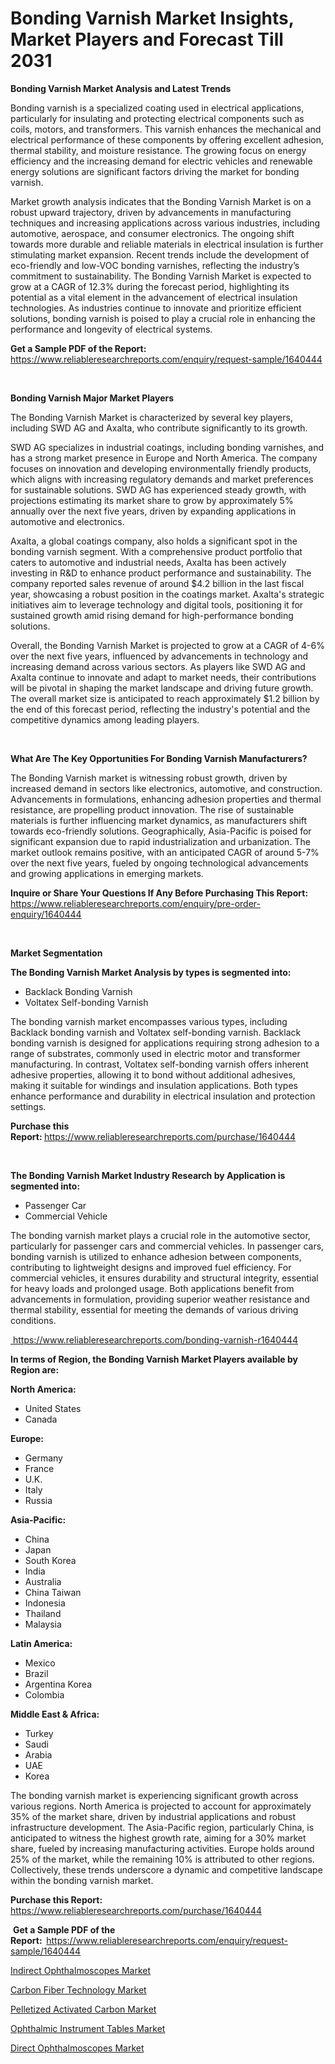 <p><h1>Bonding Varnish Market Insights, Market Players and Forecast Till 2031</h1></p><p><strong>Bonding Varnish Market Analysis and Latest Trends</strong></p>
<p><p>Bonding varnish is a specialized coating used in electrical applications, particularly for insulating and protecting electrical components such as coils, motors, and transformers. This varnish enhances the mechanical and electrical performance of these components by offering excellent adhesion, thermal stability, and moisture resistance. The growing focus on energy efficiency and the increasing demand for electric vehicles and renewable energy solutions are significant factors driving the market for bonding varnish.</p><p>Market growth analysis indicates that the Bonding Varnish Market is on a robust upward trajectory, driven by advancements in manufacturing techniques and increasing applications across various industries, including automotive, aerospace, and consumer electronics. The ongoing shift towards more durable and reliable materials in electrical insulation is further stimulating market expansion. Recent trends include the development of eco-friendly and low-VOC bonding varnishes, reflecting the industry’s commitment to sustainability. The Bonding Varnish Market is expected to grow at a CAGR of 12.3% during the forecast period, highlighting its potential as a vital element in the advancement of electrical insulation technologies. As industries continue to innovate and prioritize efficient solutions, bonding varnish is poised to play a crucial role in enhancing the performance and longevity of electrical systems.</p></p>
<p><strong>Get a Sample PDF of the Report:&nbsp;</strong> <a href="https://www.reliableresearchreports.com/enquiry/request-sample/1640444?utm_campaign=11&utm_medium=2&utm_source=Github&utm_content=ia&utm_term=08112024&utm_id=bonding-varnish">https://www.reliableresearchreports.com/enquiry/request-sample/1640444</a></p>
<p>&nbsp;</p>
<p><strong>Bonding Varnish Major Market Players</strong></p>
<p><p>The Bonding Varnish Market is characterized by several key players, including SWD AG and Axalta, who contribute significantly to its growth. </p><p>SWD AG specializes in industrial coatings, including bonding varnishes, and has a strong market presence in Europe and North America. The company focuses on innovation and developing environmentally friendly products, which aligns with increasing regulatory demands and market preferences for sustainable solutions. SWD AG has experienced steady growth, with projections estimating its market share to grow by approximately 5% annually over the next five years, driven by expanding applications in automotive and electronics.</p><p>Axalta, a global coatings company, also holds a significant spot in the bonding varnish segment. With a comprehensive product portfolio that caters to automotive and industrial needs, Axalta has been actively investing in R&D to enhance product performance and sustainability. The company reported sales revenue of around $4.2 billion in the last fiscal year, showcasing a robust position in the coatings market. Axalta's strategic initiatives aim to leverage technology and digital tools, positioning it for sustained growth amid rising demand for high-performance bonding solutions.</p><p>Overall, the Bonding Varnish Market is projected to grow at a CAGR of 4-6% over the next five years, influenced by advancements in technology and increasing demand across various sectors. As players like SWD AG and Axalta continue to innovate and adapt to market needs, their contributions will be pivotal in shaping the market landscape and driving future growth. The overall market size is anticipated to reach approximately $1.2 billion by the end of this forecast period, reflecting the industry's potential and the competitive dynamics among leading players.</p></p>
<p>&nbsp;</p>
<p><strong>What Are The Key Opportunities For Bonding Varnish Manufacturers?</strong></p>
<p><p>The Bonding Varnish market is witnessing robust growth, driven by increased demand in sectors like electronics, automotive, and construction. Advancements in formulations, enhancing adhesion properties and thermal resistance, are propelling product innovation. The rise of sustainable materials is further influencing market dynamics, as manufacturers shift towards eco-friendly solutions. Geographically, Asia-Pacific is poised for significant expansion due to rapid industrialization and urbanization. The market outlook remains positive, with an anticipated CAGR of around 5-7% over the next five years, fueled by ongoing technological advancements and growing applications in emerging markets.</p></p>
<p><strong>Inquire or Share Your Questions If Any Before Purchasing This Report:</strong> <a href="https://www.reliableresearchreports.com/enquiry/pre-order-enquiry/1640444?utm_campaign=11&utm_medium=2&utm_source=Github&utm_content=ia&utm_term=08112024&utm_id=bonding-varnish">https://www.reliableresearchreports.com/enquiry/pre-order-enquiry/1640444</a></p>
<p>&nbsp;</p>
<p><strong>Market Segmentation</strong></p>
<p><strong>The Bonding Varnish Market Analysis by types is segmented into:</strong></p>
<p><ul><li>Backlack Bonding Varnish</li><li>Voltatex Self-bonding Varnish</li></ul></p>
<p><p>The bonding varnish market encompasses various types, including Backlack bonding varnish and Voltatex self-bonding varnish. Backlack bonding varnish is designed for applications requiring strong adhesion to a range of substrates, commonly used in electric motor and transformer manufacturing. In contrast, Voltatex self-bonding varnish offers inherent adhesive properties, allowing it to bond without additional adhesives, making it suitable for windings and insulation applications. Both types enhance performance and durability in electrical insulation and protection settings.</p></p>
<p><strong>Purchase this Report:&nbsp;</strong><a href="https://www.reliableresearchreports.com/purchase/1640444?utm_campaign=11&utm_medium=2&utm_source=Github&utm_content=ia&utm_term=08112024&utm_id=bonding-varnish">https://www.reliableresearchreports.com/purchase/1640444</a></p>
<p>&nbsp;</p>
<p><strong>The Bonding Varnish Market Industry Research by Application is segmented into:</strong></p>
<p><ul><li>Passenger Car</li><li>Commercial Vehicle</li></ul></p>
<p><p>The bonding varnish market plays a crucial role in the automotive sector, particularly for passenger cars and commercial vehicles. In passenger cars, bonding varnish is utilized to enhance adhesion between components, contributing to lightweight designs and improved fuel efficiency. For commercial vehicles, it ensures durability and structural integrity, essential for heavy loads and prolonged usage. Both applications benefit from advancements in formulation, providing superior weather resistance and thermal stability, essential for meeting the demands of various driving conditions.</p></p>
<p><a href="https://www.reliableresearchreports.com/bonding-varnish-r1640444?utm_campaign=11&utm_medium=2&utm_source=Github&utm_content=ia&utm_term=08112024&utm_id=bonding-varnish">&nbsp;https://www.reliableresearchreports.com/bonding-varnish-r1640444</a></p>
<p><strong>In terms of Region, the Bonding Varnish Market Players available by Region are:</strong></p>
<p>
    <p> <strong> North America: </strong>
        <ul>
            <li>United States</li>
            <li>Canada</li>
        </ul>
        </p> 
    <p> <strong> Europe: </strong>
        <ul>
            <li>Germany</li>
            <li>France</li>
            <li>U.K.</li>
            <li>Italy</li>
            <li>Russia</li>
        </ul>
        </p> 
    <p> <strong> Asia-Pacific: </strong>
        <ul>
            <li>China</li>
            <li>Japan</li>
            <li>South Korea</li>
            <li>India</li>
            <li>Australia</li>
            <li>China Taiwan</li>
            <li>Indonesia</li>
            <li>Thailand</li>
            <li>Malaysia</li>
        </ul>
        </p> 
    <p> <strong> Latin America: </strong>
        <ul>
            <li>Mexico</li>
            <li>Brazil</li>
            <li>Argentina Korea</li>
            <li>Colombia</li>
        </ul>
        </p> 
    <p> <strong> Middle East & Africa: </strong>
        <ul>
            <li>Turkey</li>
            <li>Saudi</li>
            <li>Arabia</li>
            <li>UAE</li>
            <li>Korea</li>
        </ul>
    </p>
    </p>
<p><p>The bonding varnish market is experiencing significant growth across various regions. North America is projected to account for approximately 35% of the market share, driven by industrial applications and robust infrastructure development. The Asia-Pacific region, particularly China, is anticipated to witness the highest growth rate, aiming for a 30% market share, fueled by increasing manufacturing activities. Europe holds around 25% of the market, while the remaining 10% is attributed to other regions. Collectively, these trends underscore a dynamic and competitive landscape within the bonding varnish market.</p></p>
<p><strong>Purchase this Report: </strong><a href="https://www.reliableresearchreports.com/purchase/1640444?utm_campaign=11&utm_medium=2&utm_source=Github&utm_content=ia&utm_term=08112024&utm_id=bonding-varnish">https://www.reliableresearchreports.com/purchase/1640444</a></p>
<p>&nbsp;<strong>Get a Sample PDF of the Report:&nbsp;&nbsp;</strong><a href="https://www.reliableresearchreports.com/enquiry/request-sample/1640444?utm_campaign=11&utm_medium=2&utm_source=Github&utm_content=ia&utm_term=08112024&utm_id=bonding-varnish">https://www.reliableresearchreports.com/enquiry/request-sample/1640444</a></p>
<p><strong></strong></p>
<p><p><a href="https://issuu.com/reportprime-2/docs/indirect-ophthalmoscopes-market-siz_52da8478b8d17a?utm_campaign=11&utm_medium=2&utm_source=Github&utm_content=ia&utm_term=08112024&utm_id=bonding-varnish">Indirect Ophthalmoscopes Market</a></p><p><a href="https://github.com/ambertqocronceb/Market-Research-Report-List-1/blob/main/carbon-fiber-technology-market.md?utm_campaign=11&utm_medium=2&utm_source=Github&utm_content=ia&utm_term=08112024&utm_id=bonding-varnish">Carbon Fiber Technology Market</a></p><p><a href="https://github.com/lawriesievelwij/Market-Research-Report-List-1/blob/main/pelletized-activated-carbon-market.md?utm_campaign=11&utm_medium=2&utm_source=Github&utm_content=ia&utm_term=08112024&utm_id=bonding-varnish">Pelletized Activated Carbon Market</a></p><p><a href="https://issuu.com/reportprime-2/docs/ophthalmic-instrument-tables-market_3572f202757a08?utm_campaign=11&utm_medium=2&utm_source=Github&utm_content=ia&utm_term=08112024&utm_id=bonding-varnish">Ophthalmic Instrument Tables Market</a></p><p><a href="https://issuu.com/reportprime-2/docs/direct-ophthalmoscopes-market-size-_60ec7889b365a8?utm_campaign=11&utm_medium=2&utm_source=Github&utm_content=ia&utm_term=08112024&utm_id=bonding-varnish">Direct Ophthalmoscopes Market</a></p></p>